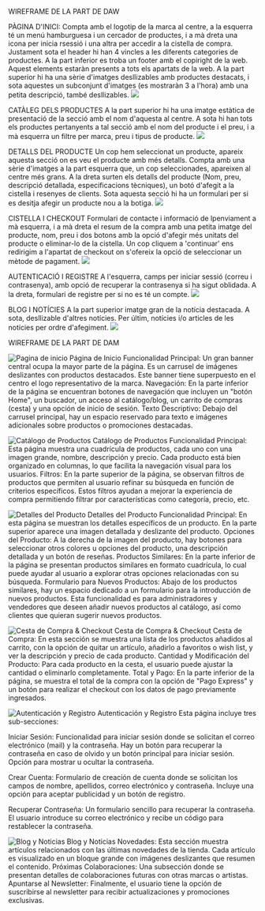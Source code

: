 WIREFRAME DE LA PART DE DAW

PÀGINA D'INICI: 
Compta amb el logotip de la marca al centre, a la esquerra té un menú hamburguesa i un cercador de productes, i a mà dreta una icona per inicia rsessió i una altra per accedir a la cistella de compra. 
Justament sota el header hi han 4 vincles a les diferents categories de productes.
A la part inferior es troba un footer amb el copiright de la web. 
Aquest elements estaràn presents a tots els apartats de la web. 
A la part superior hi ha una sèrie d'imatges desllizables amb productes destacats, i sota aquestes un subconjunt d'imatges (es mostraràn 3 a l'hora) amb una petita descripció, també desllizables.
![](/images/Pàgina%20d'inici.jpg)


CATÀLEG DELS PRODUCTES
A la part superior hi ha una imatge estàtica de presentació de la secció amb el nom d'aquesta al centre.
A sota hi han tots els productes pertanyents a tal secció amb el nom del producte i el preu, i a mà esquerra un filtre per marca, preu i tipus de producte.
![](/images/Catàleg%20dels%20productes.jpg)


DETALLS DEL PRODUCTE
Un cop hem seleccionat un producte, apareix aquesta secció on es veu el producte amb més detalls. Compta amb una sèrie d'imatges a la part esquerra que, un cop seleccionades, apareixen al centre més grans.
A la dreta surten els detalls del producte (Nom, preu, descripció detallada, especificacions tècniques), un botó d'afegit a la cistella i resenyes de clients.
Sota aquesta secció hi ha un formulari per si es desitja afegir un producte nou a la botiga.
![](/images/Detalls%20del%20producte.jpg)


CISTELLA I CHECKOUT
Formulari de contacte i informació de lpenviament a mà esquerra, i a mà dreta el resum de la compra amb una petita imatge del producte, nom, preu i dos botons amb la opció d'afegir més unitats del producte o eliminar-lo de la cistella.
Un cop cliquem a 'continuar' ens redirigim a l'apartat de checkout on s'ofereix la opció de seleccionar un mètode de pagament.
![](/images/Cistella%20i%20checkout.jpg)

AUTENTICACIÓ I REGISTRE 
A l'esquerra, camps per iniciar sessió (correu i contrasenya), amb opció de recuperar la contrasenya si ha sigut oblidada.
A la dreta, formulari de registre per si no es té un compte.
![](/images/Autenticació%20i%20registre.jpg)


BLOG I NOTÍCIES 
A la part superior imatge gran de la notícia destacada. A sota, desllizable d'altres notícies.
Per últim, notícies i/o articles de les notícies per ordre d'afegiment. 
![](/images/Blog%20i%20notícies.jpg)

WIREFRAME DE LA PART DE DAM

![Pagina de inicio](https://github.com/JavierGimSan/P0_wireframe/blob/jairo/pagina%20inicio.jpg?raw=true)
Página de Inicio
Funcionalidad Principal: Un gran banner central ocupa la mayor parte de la página. Es un carrusel de imágenes deslizantes con productos destacados. Este banner tiene superpuesto en el centro el logo representativo de la marca.
Navegación: En la parte inferior de la página se encuentran botones de navegación que incluyen un "botón Home", un buscador, un acceso al catálogo/blog, un carrito de compras (cesta) y una opción de inicio de sesión.
Texto Descriptivo: Debajo del carrusel principal, hay un espacio reservado para texto e imágenes adicionales sobre productos o promociones destacadas.

![Catálogo de Productos](https://github.com/JavierGimSan/P0_wireframe/blob/jairo/cat%C3%A1logo%20productos.jpg?raw=true)
Catálogo de Productos
Funcionalidad Principal: Esta página muestra una cuadrícula de productos, cada uno con una imagen grande, nombre, descripción y precio. Cada producto está bien organizado en columnas, lo que facilita la navegación visual para los usuarios.
Filtros: En la parte superior de la página, se observan filtros de productos que permiten al usuario refinar su búsqueda en función de criterios específicos. Estos filtros ayudan a mejorar la experiencia de compra permitiendo filtrar por características como categoría, precio, etc.

![Detalles del Producto](https://github.com/JavierGimSan/P0_wireframe/blob/jairo/detalles%20del%20producto.jpg?raw=true)
Detalles del Producto
Funcionalidad Principal: En esta página se muestran los detalles específicos de un producto. En la parte superior aparece una imagen detallada y deslizante del producto.
Opciones del Producto: A la derecha de la imagen del producto, hay botones para seleccionar otros colores u opciones del producto, una descripción detallada y un botón de reseñas.
Productos Similares: En la parte inferior de la página se presentan productos similares en formato cuadrícula, lo cual puede ayudar al usuario a explorar otras opciones relacionadas con su búsqueda.
Formulario para Nuevos Productos: Abajo de los productos similares, hay un espacio dedicado a un formulario para la introducción de nuevos productos. Esta funcionalidad es para administradores y vendedores que deseen añadir nuevos productos al catálogo, así como clientes que quieran sugerir nuevos productos.

![Cesta de Compra & Checkout](https://github.com/JavierGimSan/P0_wireframe/blob/jairo/cesta%20y%20checkout.jpg?raw=true)
Cesta de Compra & Checkout
Cesta de Compra: En esta sección se muestra una lista de los productos añadidos al carrito, con la opción de quitar un artículo, añadirlo a favoritos o wish list, y ver la descripción y precio de cada producto.
Cantidad y Modificación del Producto: Para cada producto en la cesta, el usuario puede ajustar la cantidad o eliminarlo completamente.
Total y Pago: En la parte inferior de la página, se muestra el total de la compra con la opción de "Pago Express" y un botón para realizar el checkout con los datos de pago previamente ingresados.

![Autenticación y Registro](https://github.com/JavierGimSan/P0_wireframe/blob/jairo/autenticacion%20y%20registro.jpg?raw=true)
Autenticación y Registro
Esta página incluye tres sub-secciones:

Iniciar Sesión:
Funcionalidad para iniciar sesión donde se solicitan el correo electrónico (mail) y la contraseña. Hay un botón para recuperar la contraseña en caso de olvido y un botón principal para iniciar sesión.
Opción para mostrar u ocultar la contraseña.

Crear Cuenta:
Formulario de creación de cuenta donde se solicitan los campos de nombre, apellidos, correo electrónico y contraseña.
Incluye una opción para aceptar publicidad y un botón de registro.

Recuperar Contraseña:
Un formulario sencillo para recuperar la contraseña. El usuario introduce su correo electrónico y recibe un código para restablecer la contraseña.

![Blog y Noticias](https://github.com/JavierGimSan/P0_wireframe/blob/jairo/blog%20y%20noticias.jpg?raw=true)
Blog y Noticias
Novedades: Esta sección muestra artículos relacionados con las últimas novedades de la tienda. Cada artículo es visualizado en un bloque grande con imágenes deslizantes que resumen el contenido.
Próximas Colaboraciones: Una subsección donde se presentan detalles de colaboraciones futuras con otras marcas o artistas.
Apuntarse al Newsletter: Finalmente, el usuario tiene la opción de suscribirse al newsletter para recibir actualizaciones y promociones exclusivas.
